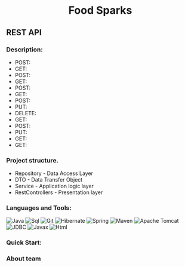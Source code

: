 <h1 align="center">Food Sparks</h1>

<h2 align="left">REST API</h2>

### Description:

* POST: 
* GET: 
* POST: 
* GET: 
* POST: 
* GET: 
* POST: 
* PUT: 
* DELETE: 
* GET: 
* POST: 
* PUT: 
* GET: 
* GET: 

### Project structure.
* Repository - Data Access Layer
* DTO - Data Transfer Object
* Service - Application logic layer
* RestControllers - Presentation layer

### Languages and Tools:
![Java](https://img.shields.io/badge/Java-%23ED8B00.svg?style=java&logo=java&logoColor=white)
![Sql](https://img.shields.io/badge/SQL-F8F8FF?style=flat&logo=mysql&logoColor=0000CD)
![Git](https://img.shields.io/badge/Git-F8F8FF?style=flat&logo=Git&logoColor=FF0000)
![Hibernate](https://img.shields.io/badge/Hibernate-FFD700?style=flat&logo=Hibernate&logoColor=808080)
![Spring](https://img.shields.io/badge/Spring-9ACD32?style=flat&logo=Spring&logoColor=F8F8FF)
![Maven](https://img.shields.io/badge/Maven-F8F8FF?style=flat&logo=apachemaven&logoColor=F4A460)
![Apache Tomcat](https://img.shields.io/badge/apache%20tomcat-%23F8DC75.svg?style=apache&logo=apache-tomcat&logoColor=black)
![JDBC](https://img.shields.io/badge/JDBC-008B8B?style=flat&logo=jdbc&logoColor=F8F8FF)
![Javax](https://img.shields.io/badge/Javax-FFE4B5?style=flat&logo=Javax&logoColor=F8F8FF)
![Html](https://img.shields.io/badge/HTML-F8F8FF?style=flat&logo=html5&logoColor=black)

### Quick Start:

### About team
